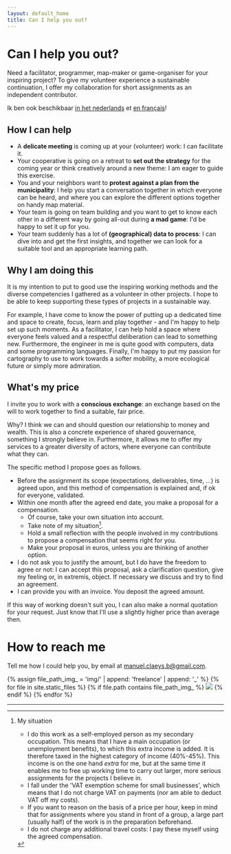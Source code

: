 ```yaml
---
layout: default_home
title: Can I help you out?
---
```

# Can I help you out?

Need a facilitator, programmer, map-maker or game-organiser for your inspiring project? To give my volunteer experience a sustainable continuation, I offer my collaboration for short assignments as an independent contributor.

Ik ben ook beschikbaar <a href="/freelance_nl" class="language">in het nederlands</a> et <a href="/freelance_fr" class="language">en français</a>!

## How I can help

- A **delicate meeting** is coming up at your (volunteer) work: I can facilitate it.
- Your cooperative is going on a retreat to **set out the strategy** for the coming year or think creatively around a new theme: I am eager to guide this exercise.
- You and your neighbors want to **protest against a plan from the municipality**: I help you start a conversation together in which everyone can be heard, and where you can explore the different options together on handy map material.
- Your team is going on team building and you want to get to know each other in a different way by going all-out during **a mad game**: I'd be happy to set it up for you.
- Your team suddenly has a lot of **(geographical) data to process**: I can dive into and get the first insights, and together we can look for a suitable tool and an appropriate learning path.
<!--- For a large facilitation assignment your collective is looking for reinforcement by a **multilingual, experienced facilitator**: I'm your guy!-->
<!--- Your team wants to evolve from a classic to a more **shared form of gouvernance**: from my diverse experience I can help you explore the possibilities.-->

## Why I am doing this

It is my intention to put to good use the inspiring working methods and the diverse competencies I gathered as a volunteer in other projects. I hope to be able to keep supporting these types of projects in a sustainable way.

For example, I have come to know the power of putting up a dedicated time and space to create, focus, learn and play together - and I'm happy to help set up such moments. As a facilitator, I can help hold a space where everyone feels valued and a respectful deliberation can lead to something new. Furthermore, the engineer in me is quite good with computers, data and some programming languages. Finally, I'm happy to put my passion for cartography to use to work towards a softer mobility, a more ecological future or simply more admiration.

## What's my price

I invite you to work with a **conscious exchange**: an exchange based on the will to work together to find a suitable, fair price.

Why? I think we can and should question our relationship to money and wealth. This is also a concrete experience of shared gouvernance, something I strongly believe in. Furthermore, it allows me to offer my services to a greater diversity of actors, where everyone can contribute what they can.

The specific method I propose goes as follows.

- Before the assignment its scope (expectations, deliverables, time, ...) is agreed upon, and this method of compensation is explained and, if ok for everyone, validated.
- Within one month after the agreed end date, you make a proposal for a compensation.
    - Of course, take your own situation into account.
    - Take note of my situation[^mysituation].
    - Hold a small reflection with the people involved in my contributions to propose a compensation that seems right for you.
    - Make your proposal in euros, unless you are thinking of another option.
- I do not ask you to justify the amount, but I do have the freedom to agree or not: I can accept this proposal, ask a clarification question, give my feeling or, in extremis, object. If necessary we discuss and try to find an agreement.
- I can provide you with an invoice. You deposit the agreed amount.
<!--I hereby ask you to communicate an intention: what does this amount mean?-->

If this way of working doesn't suit you, I can also make a normal quotation for your request. Just know that I'll use a slightly higher price than average then.

# How to reach me

Tell me how I could help you, by email at <a href="mailto:manuel.claeys.b@gmail.com" class="email">manuel.claeys.b@gmail.com</a>.

<div class="image-box with-padding-top">
{% assign file_path_img_ = 'img/' | append: 'freelance' | append: '_' %}
{% for file in site.static_files %}
    {% if file.path contains file_path_img_ %}
        <img src="{{ file.path }}"/>    
    {% endif %}
{% endfor %}
</div>

---

[^mysituation]: My situation

    - I do this work as a self-employed person as my secondary occupation. This means that I have a main occupation (or unemployment benefits), to which this extra income is added. It is therefore taxed in the highest category of income (40%-45%). This income is on the one hand *extra* for me, but at the same time it enables me to free up working time to carry out larger, more serious assignments for the projects I believe in.
    - I fall under the 'VAT exemption scheme for small businesses', which means that I do not charge VAT on payments (nor am able to deduct VAT off my costs).
    - If you want to reason on the basis of a price per hour, keep in mind that for assignments where you stand in front of a group, a large part (usually half) of the work is in the preparation beforehand.
    - I do not charge any additional travel costs: I pay these myself using the agreed compensation.
